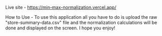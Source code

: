 Live site - https://min-max-normalization.vercel.app/ <br/>

How to Use -
To use this application all you have to do is upload the raw "store-summary-data.csv" file and the normalization calculations will be done and displayed on the screen. I hope you enjoy!
